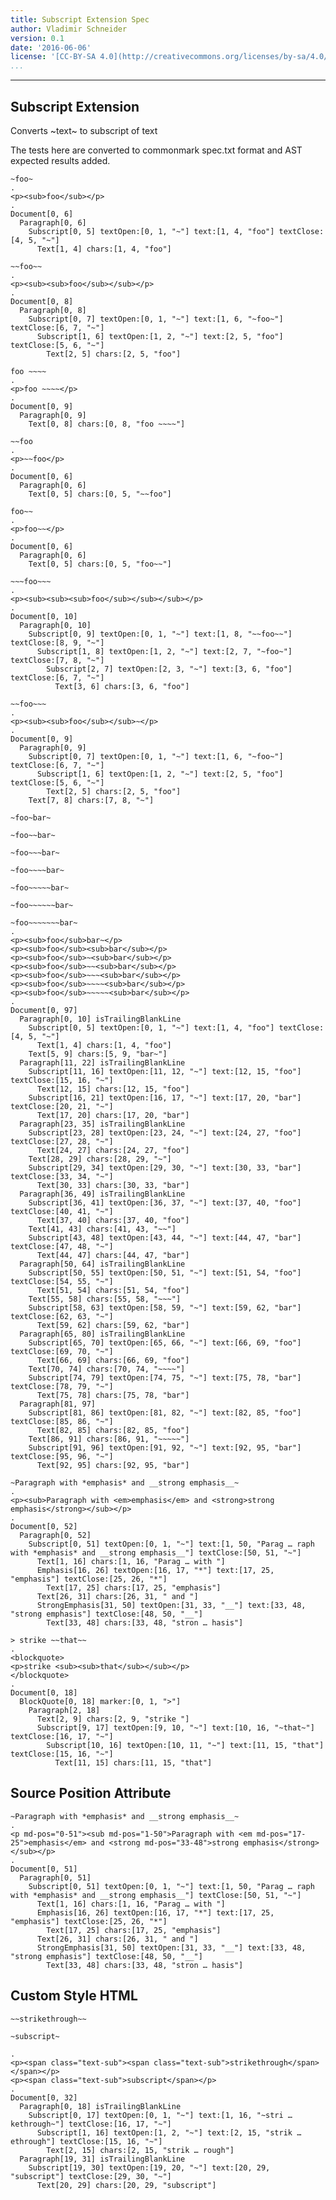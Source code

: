 ```yaml
---
title: Subscript Extension Spec
author: Vladimir Schneider
version: 0.1
date: '2016-06-06'
license: '[CC-BY-SA 4.0](http://creativecommons.org/licenses/by-sa/4.0/)'
...
```


---

## Subscript Extension

Converts ~text~ to subscript of text

The tests here are converted to commonmark spec.txt format and AST expected results added.

```````````````````````````````` example Subscript Extension: 1
~foo~
.
<p><sub>foo</sub></p>
.
Document[0, 6]
  Paragraph[0, 6]
    Subscript[0, 5] textOpen:[0, 1, "~"] text:[1, 4, "foo"] textClose:[4, 5, "~"]
      Text[1, 4] chars:[1, 4, "foo"]
````````````````````````````````


```````````````````````````````` example Subscript Extension: 2
~~foo~~
.
<p><sub><sub>foo</sub></sub></p>
.
Document[0, 8]
  Paragraph[0, 8]
    Subscript[0, 7] textOpen:[0, 1, "~"] text:[1, 6, "~foo~"] textClose:[6, 7, "~"]
      Subscript[1, 6] textOpen:[1, 2, "~"] text:[2, 5, "foo"] textClose:[5, 6, "~"]
        Text[2, 5] chars:[2, 5, "foo"]
````````````````````````````````


```````````````````````````````` example Subscript Extension: 3
foo ~~~~
.
<p>foo ~~~~</p>
.
Document[0, 9]
  Paragraph[0, 9]
    Text[0, 8] chars:[0, 8, "foo ~~~~"]
````````````````````````````````


```````````````````````````````` example Subscript Extension: 4
~~foo
.
<p>~~foo</p>
.
Document[0, 6]
  Paragraph[0, 6]
    Text[0, 5] chars:[0, 5, "~~foo"]
````````````````````````````````


```````````````````````````````` example Subscript Extension: 5
foo~~
.
<p>foo~~</p>
.
Document[0, 6]
  Paragraph[0, 6]
    Text[0, 5] chars:[0, 5, "foo~~"]
````````````````````````````````


```````````````````````````````` example Subscript Extension: 6
~~~foo~~~
.
<p><sub><sub><sub>foo</sub></sub></sub></p>
.
Document[0, 10]
  Paragraph[0, 10]
    Subscript[0, 9] textOpen:[0, 1, "~"] text:[1, 8, "~~foo~~"] textClose:[8, 9, "~"]
      Subscript[1, 8] textOpen:[1, 2, "~"] text:[2, 7, "~foo~"] textClose:[7, 8, "~"]
        Subscript[2, 7] textOpen:[2, 3, "~"] text:[3, 6, "foo"] textClose:[6, 7, "~"]
          Text[3, 6] chars:[3, 6, "foo"]
````````````````````````````````


```````````````````````````````` example Subscript Extension: 7
~~foo~~~
.
<p><sub><sub>foo</sub></sub>~</p>
.
Document[0, 9]
  Paragraph[0, 9]
    Subscript[0, 7] textOpen:[0, 1, "~"] text:[1, 6, "~foo~"] textClose:[6, 7, "~"]
      Subscript[1, 6] textOpen:[1, 2, "~"] text:[2, 5, "foo"] textClose:[5, 6, "~"]
        Text[2, 5] chars:[2, 5, "foo"]
    Text[7, 8] chars:[7, 8, "~"]
````````````````````````````````


```````````````````````````````` example Subscript Extension: 8
~foo~bar~

~foo~~bar~

~foo~~~bar~

~foo~~~~bar~

~foo~~~~~bar~

~foo~~~~~~bar~

~foo~~~~~~~bar~
.
<p><sub>foo</sub>bar~</p>
<p><sub>foo</sub><sub>bar</sub></p>
<p><sub>foo</sub>~<sub>bar</sub></p>
<p><sub>foo</sub>~~<sub>bar</sub></p>
<p><sub>foo</sub>~~~<sub>bar</sub></p>
<p><sub>foo</sub>~~~~<sub>bar</sub></p>
<p><sub>foo</sub>~~~~~<sub>bar</sub></p>
.
Document[0, 97]
  Paragraph[0, 10] isTrailingBlankLine
    Subscript[0, 5] textOpen:[0, 1, "~"] text:[1, 4, "foo"] textClose:[4, 5, "~"]
      Text[1, 4] chars:[1, 4, "foo"]
    Text[5, 9] chars:[5, 9, "bar~"]
  Paragraph[11, 22] isTrailingBlankLine
    Subscript[11, 16] textOpen:[11, 12, "~"] text:[12, 15, "foo"] textClose:[15, 16, "~"]
      Text[12, 15] chars:[12, 15, "foo"]
    Subscript[16, 21] textOpen:[16, 17, "~"] text:[17, 20, "bar"] textClose:[20, 21, "~"]
      Text[17, 20] chars:[17, 20, "bar"]
  Paragraph[23, 35] isTrailingBlankLine
    Subscript[23, 28] textOpen:[23, 24, "~"] text:[24, 27, "foo"] textClose:[27, 28, "~"]
      Text[24, 27] chars:[24, 27, "foo"]
    Text[28, 29] chars:[28, 29, "~"]
    Subscript[29, 34] textOpen:[29, 30, "~"] text:[30, 33, "bar"] textClose:[33, 34, "~"]
      Text[30, 33] chars:[30, 33, "bar"]
  Paragraph[36, 49] isTrailingBlankLine
    Subscript[36, 41] textOpen:[36, 37, "~"] text:[37, 40, "foo"] textClose:[40, 41, "~"]
      Text[37, 40] chars:[37, 40, "foo"]
    Text[41, 43] chars:[41, 43, "~~"]
    Subscript[43, 48] textOpen:[43, 44, "~"] text:[44, 47, "bar"] textClose:[47, 48, "~"]
      Text[44, 47] chars:[44, 47, "bar"]
  Paragraph[50, 64] isTrailingBlankLine
    Subscript[50, 55] textOpen:[50, 51, "~"] text:[51, 54, "foo"] textClose:[54, 55, "~"]
      Text[51, 54] chars:[51, 54, "foo"]
    Text[55, 58] chars:[55, 58, "~~~"]
    Subscript[58, 63] textOpen:[58, 59, "~"] text:[59, 62, "bar"] textClose:[62, 63, "~"]
      Text[59, 62] chars:[59, 62, "bar"]
  Paragraph[65, 80] isTrailingBlankLine
    Subscript[65, 70] textOpen:[65, 66, "~"] text:[66, 69, "foo"] textClose:[69, 70, "~"]
      Text[66, 69] chars:[66, 69, "foo"]
    Text[70, 74] chars:[70, 74, "~~~~"]
    Subscript[74, 79] textOpen:[74, 75, "~"] text:[75, 78, "bar"] textClose:[78, 79, "~"]
      Text[75, 78] chars:[75, 78, "bar"]
  Paragraph[81, 97]
    Subscript[81, 86] textOpen:[81, 82, "~"] text:[82, 85, "foo"] textClose:[85, 86, "~"]
      Text[82, 85] chars:[82, 85, "foo"]
    Text[86, 91] chars:[86, 91, "~~~~~"]
    Subscript[91, 96] textOpen:[91, 92, "~"] text:[92, 95, "bar"] textClose:[95, 96, "~"]
      Text[92, 95] chars:[92, 95, "bar"]
````````````````````````````````


```````````````````````````````` example Subscript Extension: 9
~Paragraph with *emphasis* and __strong emphasis__~
.
<p><sub>Paragraph with <em>emphasis</em> and <strong>strong emphasis</strong></sub></p>
.
Document[0, 52]
  Paragraph[0, 52]
    Subscript[0, 51] textOpen:[0, 1, "~"] text:[1, 50, "Parag … raph with *emphasis* and __strong emphasis__"] textClose:[50, 51, "~"]
      Text[1, 16] chars:[1, 16, "Parag … with "]
      Emphasis[16, 26] textOpen:[16, 17, "*"] text:[17, 25, "emphasis"] textClose:[25, 26, "*"]
        Text[17, 25] chars:[17, 25, "emphasis"]
      Text[26, 31] chars:[26, 31, " and "]
      StrongEmphasis[31, 50] textOpen:[31, 33, "__"] text:[33, 48, "strong emphasis"] textClose:[48, 50, "__"]
        Text[33, 48] chars:[33, 48, "stron … hasis"]
````````````````````````````````


```````````````````````````````` example Subscript Extension: 10
> strike ~~that~~
.
<blockquote>
<p>strike <sub><sub>that</sub></sub></p>
</blockquote>
.
Document[0, 18]
  BlockQuote[0, 18] marker:[0, 1, ">"]
    Paragraph[2, 18]
      Text[2, 9] chars:[2, 9, "strike "]
      Subscript[9, 17] textOpen:[9, 10, "~"] text:[10, 16, "~that~"] textClose:[16, 17, "~"]
        Subscript[10, 16] textOpen:[10, 11, "~"] text:[11, 15, "that"] textClose:[15, 16, "~"]
          Text[11, 15] chars:[11, 15, "that"]
````````````````````````````````


## Source Position Attribute

```````````````````````````````` example(Source Position Attribute: 1) options(src-pos)
~Paragraph with *emphasis* and __strong emphasis__~
.
<p md-pos="0-51"><sub md-pos="1-50">Paragraph with <em md-pos="17-25">emphasis</em> and <strong md-pos="33-48">strong emphasis</strong></sub></p>
.
Document[0, 51]
  Paragraph[0, 51]
    Subscript[0, 51] textOpen:[0, 1, "~"] text:[1, 50, "Parag … raph with *emphasis* and __strong emphasis__"] textClose:[50, 51, "~"]
      Text[1, 16] chars:[1, 16, "Parag … with "]
      Emphasis[16, 26] textOpen:[16, 17, "*"] text:[17, 25, "emphasis"] textClose:[25, 26, "*"]
        Text[17, 25] chars:[17, 25, "emphasis"]
      Text[26, 31] chars:[26, 31, " and "]
      StrongEmphasis[31, 50] textOpen:[31, 33, "__"] text:[33, 48, "strong emphasis"] textClose:[48, 50, "__"]
        Text[33, 48] chars:[33, 48, "stron … hasis"]
````````````````````````````````


## Custom Style HTML

```````````````````````````````` example(Custom Style HTML: 1) options(style-subscript)
~~strikethrough~~

~subscript~

.
<p><span class="text-sub"><span class="text-sub">strikethrough</span></span></p>
<p><span class="text-sub">subscript</span></p>
.
Document[0, 32]
  Paragraph[0, 18] isTrailingBlankLine
    Subscript[0, 17] textOpen:[0, 1, "~"] text:[1, 16, "~stri … kethrough~"] textClose:[16, 17, "~"]
      Subscript[1, 16] textOpen:[1, 2, "~"] text:[2, 15, "strik … ethrough"] textClose:[15, 16, "~"]
        Text[2, 15] chars:[2, 15, "strik … rough"]
  Paragraph[19, 31] isTrailingBlankLine
    Subscript[19, 30] textOpen:[19, 20, "~"] text:[20, 29, "subscript"] textClose:[29, 30, "~"]
      Text[20, 29] chars:[20, 29, "subscript"]
````````````````````````````````


